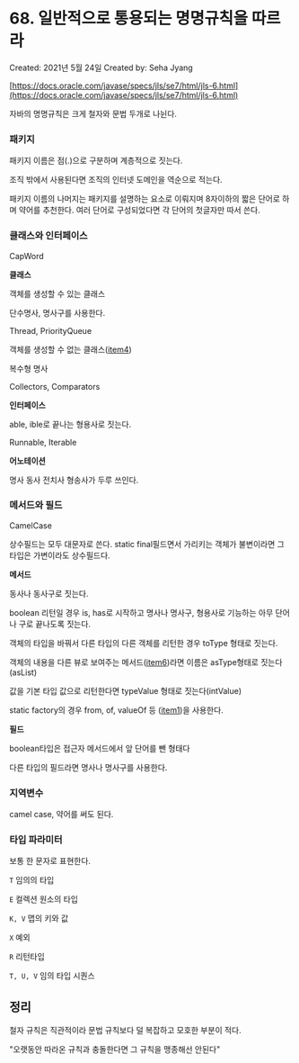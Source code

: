 # 68. 일반적으로 통용되는 명명규칙을 따르라

Created: 2021년 5월 24일
Created by: Seha Jyang

[https://docs.oracle.com/javase/specs/jls/se7/html/jls-6.html](https://docs.oracle.com/javase/specs/jls/se7/html/jls-6.html)

자바의 명명규칙은 크게 철자와 문법 두개로 나뉜다.

### 패키지

패키지 이름은 점(.)으로 구분하며 계층적으로 짓는다.

조직 밖에서 사용된다면 조직의 인터넷 도메인을 역순으로 적는다.

패키지 이름의 나머지는 패키지를 설명하는 요소로 이뤄지며 8자이하의 짧은 단어로 하며 약어를 추천한다. 여러 단어로 구성되었다면 각 단어의 첫글자만 따서 쓴다.

### 클래스와 인터페이스

CapWord

**클래스**

객체를 생성할 수 있는 클래스

단수명사, 명사구를 사용한다.

Thread, PriorityQueue

객체를 생성할 수 없는 클래스([item4](4%20%E1%84%8B%E1%85%B5%E1%86%AB%E1%84%89%E1%85%B3%E1%84%90%E1%85%A5%E1%86%AB%E1%84%89%E1%85%B3%E1%84%92%E1%85%AA%E1%84%85%E1%85%B3%E1%86%AF%20%E1%84%86%E1%85%A1%E1%86%A8%E1%84%8B%E1%85%B3%E1%84%85%E1%85%A7%E1%84%86%E1%85%A7%E1%86%AB%20private%20%E1%84%89%E1%85%A2%E1%86%BC%E1%84%89%E1%85%A5%E1%86%BC%E1%84%8C%E1%85%A1%E1%84%85%E1%85%B3%E1%86%AF%20%E1%84%89%2016cdd01b4e564fb98284b51a0b6caae1.md))

복수형 명사

Collectors, Comparators

**인터페이스**

able, ible로 끝나는 형용사로 짓는다.

Runnable, Iterable

**어노테이션**

명사 동사 전치사 형송사가 두루 쓰인다.

### 메서드와 필드

CamelCase

상수필드는 모두 대문자로 쓴다. static final필드면서 가리키는 객체가 불변이라면 그 타입은 가변이라도 상수필드다.

**메서드**

동사나 동사구로 짓는다. 

boolean 리턴일 경우 is, has로 시작하고 명사나 명사구, 형용사로 기능하는 아무 단어나 구로 끝나도록 짓는다.

객체의 타입을 바꿔서 다른 타입의 다른 객체를 리턴한 경우 toType 형태로 짓는다. 

객체의 내용을 다른 뷰로 보여주는 메서드([item6](6%20%E1%84%87%E1%85%AE%E1%86%AF%E1%84%91%E1%85%B5%E1%86%AF%E1%84%8B%E1%85%AD%E1%84%92%E1%85%A1%E1%86%AB%20%E1%84%80%E1%85%A2%E1%86%A8%E1%84%8E%E1%85%A6%20%E1%84%89%E1%85%A2%E1%86%BC%E1%84%89%E1%85%A5%E1%86%BC%E1%84%8B%E1%85%B3%E1%86%AF%20%E1%84%91%E1%85%B5%E1%84%92%E1%85%A1%E1%84%85%E1%85%A1%20c173ebcb52164de1b8bfabb3ed46dc5f.md))라면 이름은 asType형태로 짓는다(asList)

값을 기본 타입 값으로 리턴한다면 typeValue 형태로 짓는다(intValue)

static factory의 경우 from, of, valueOf 등 ([item1](1%20%E1%84%89%E1%85%A2%E1%86%BC%E1%84%89%E1%85%A5%E1%86%BC%E1%84%8C%E1%85%A1%20%E1%84%83%E1%85%A2%E1%84%89%E1%85%B5%E1%86%AB%20static%20factory%20method%E1%84%85%E1%85%B3%E1%86%AF%20%E1%84%80%E1%85%A9%E1%84%85%E1%85%A7%E1%84%92%E1%85%A1%E1%84%85%E1%85%A1%20521ce83fd30341a3b939f5f5edece1b6.md))을 사용한다.

**필드**

boolean타입은 접근자 메서드에서 앞 단어를 뺀 형태다

다른 타입의 필드라면 명사나 명사구를 사용한다.

### 지역변수

camel case, 약어를 써도 된다.

### 타입 파라미터

보통 한 문자로 표현한다.

`T` 임의의 타입

`E` 컬렉션 원소의 타입

`K, V` 맵의 키와 값

`X` 예외

`R` 리턴타입

`T, U, V` 임의 타입 시퀀스

## 정리

철자 규칙은 직관적이라 문법 규칙보다 덜 복잡하고 모호한 부분이 적다.

"오랫동안 따라온 규칙과 충돌한다면 그 규칙을 맹종해선 안된다"